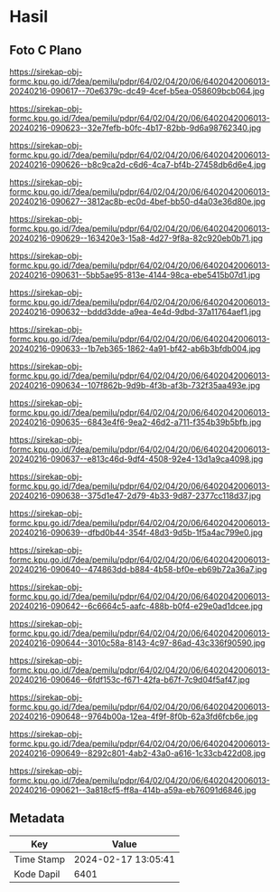 # Hasil

## Foto C Plano

https://sirekap-obj-formc.kpu.go.id/7dea/pemilu/pdpr/64/02/04/20/06/6402042006013-20240216-090617--70e6379c-dc49-4cef-b5ea-058609bcb064.jpg

https://sirekap-obj-formc.kpu.go.id/7dea/pemilu/pdpr/64/02/04/20/06/6402042006013-20240216-090623--32e7fefb-b0fc-4b17-82bb-9d6a98762340.jpg

https://sirekap-obj-formc.kpu.go.id/7dea/pemilu/pdpr/64/02/04/20/06/6402042006013-20240216-090626--b8c9ca2d-c6d6-4ca7-bf4b-27458db6d6e4.jpg

https://sirekap-obj-formc.kpu.go.id/7dea/pemilu/pdpr/64/02/04/20/06/6402042006013-20240216-090627--3812ac8b-ec0d-4bef-bb50-d4a03e36d80e.jpg

https://sirekap-obj-formc.kpu.go.id/7dea/pemilu/pdpr/64/02/04/20/06/6402042006013-20240216-090629--163420e3-15a8-4d27-9f8a-82c920eb0b71.jpg

https://sirekap-obj-formc.kpu.go.id/7dea/pemilu/pdpr/64/02/04/20/06/6402042006013-20240216-090631--5bb5ae95-813e-4144-98ca-ebe5415b07d1.jpg

https://sirekap-obj-formc.kpu.go.id/7dea/pemilu/pdpr/64/02/04/20/06/6402042006013-20240216-090632--bddd3dde-a9ea-4e4d-9dbd-37a11764aef1.jpg

https://sirekap-obj-formc.kpu.go.id/7dea/pemilu/pdpr/64/02/04/20/06/6402042006013-20240216-090633--1b7eb365-1862-4a91-bf42-ab6b3bfdb004.jpg

https://sirekap-obj-formc.kpu.go.id/7dea/pemilu/pdpr/64/02/04/20/06/6402042006013-20240216-090634--107f862b-9d9b-4f3b-af3b-732f35aa493e.jpg

https://sirekap-obj-formc.kpu.go.id/7dea/pemilu/pdpr/64/02/04/20/06/6402042006013-20240216-090635--6843e4f6-9ea2-46d2-a711-f354b39b5bfb.jpg

https://sirekap-obj-formc.kpu.go.id/7dea/pemilu/pdpr/64/02/04/20/06/6402042006013-20240216-090637--e813c46d-9df4-4508-92e4-13d1a9ca4098.jpg

https://sirekap-obj-formc.kpu.go.id/7dea/pemilu/pdpr/64/02/04/20/06/6402042006013-20240216-090638--375d1e47-2d79-4b33-9d87-2377cc118d37.jpg

https://sirekap-obj-formc.kpu.go.id/7dea/pemilu/pdpr/64/02/04/20/06/6402042006013-20240216-090639--dfbd0b44-354f-48d3-9d5b-1f5a4ac799e0.jpg

https://sirekap-obj-formc.kpu.go.id/7dea/pemilu/pdpr/64/02/04/20/06/6402042006013-20240216-090640--474863dd-b884-4b58-bf0e-eb69b72a36a7.jpg

https://sirekap-obj-formc.kpu.go.id/7dea/pemilu/pdpr/64/02/04/20/06/6402042006013-20240216-090642--6c6664c5-aafc-488b-b0f4-e29e0ad1dcee.jpg

https://sirekap-obj-formc.kpu.go.id/7dea/pemilu/pdpr/64/02/04/20/06/6402042006013-20240216-090644--3010c58a-8143-4c97-86ad-43c336f90590.jpg

https://sirekap-obj-formc.kpu.go.id/7dea/pemilu/pdpr/64/02/04/20/06/6402042006013-20240216-090646--6fdf153c-f671-42fa-b67f-7c9d04f5af47.jpg

https://sirekap-obj-formc.kpu.go.id/7dea/pemilu/pdpr/64/02/04/20/06/6402042006013-20240216-090648--9764b00a-12ea-4f9f-8f0b-62a3fd6fcb6e.jpg

https://sirekap-obj-formc.kpu.go.id/7dea/pemilu/pdpr/64/02/04/20/06/6402042006013-20240216-090649--8292c801-4ab2-43a0-a616-1c33cb422d08.jpg

https://sirekap-obj-formc.kpu.go.id/7dea/pemilu/pdpr/64/02/04/20/06/6402042006013-20240216-090621--3a818cf5-ff8a-414b-a59a-eb76091d6846.jpg


## Metadata

| Key        | Value               |
| ---------- | ------------------- |
| Time Stamp | 2024-02-17 13:05:41 |
| Kode Dapil | 6401                |



